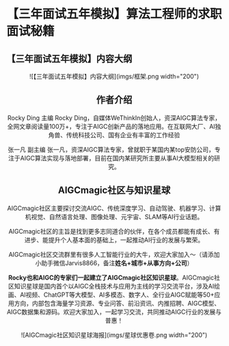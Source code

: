 # 【三年面试五年模拟】算法工程师的求职面试秘籍

## 【三年面试五年模拟】内容大纲

<div align=center>![【三年面试五年模拟】内容大纲](imgs/框架.png width="200")

## 作者介绍

Rocky Ding 主编
Rocky Ding，自媒体WeThinkIn创始人，资深AIGC算法专家，全网文章阅读量100万+，专注于AIGC创新产品的落地应用。在互联网大厂、AI独角兽、传统科技公司、国有企业有丰富的工作经验

张一凡 副主编
张一凡，资深AIGC算法专家，曾就职于某国内某top安防公司，专注于AIGC算法实现与落地部署，目前在国内某研究所主要从事AI大模型相关的研究。

## AIGCmagic社区与知识星球
AIGCmagic社区主要探讨交流AIGC、传统深度学习、自动驾驶、机器学习、计算机视觉、自然语言处理、图像处理、元宇宙、SLAM等AI行业话题。

AIGCmagic社区的主旨是找到更多志同道合的伙伴，在各个成员都能有成长、有进步、能提升个人基本面的基础上，一起推动AI行业的发展与繁荣。

AIGCmagic社区交流群里有很多人工智能行业的大牛，欢迎大家加入～（请添加小助手微信Jarvis8866，备注**姓名+城市+从事方向+公司**）

**Rocky也和AIGC的专家们一起建立了AIGCmagic社区知识星球**。AIGCmagic社区知识星球是国内首个以AIGC全栈技术与应用为主线的学习交流平台，涉及AI绘画、AI视频、ChatGPT等大模型、AI多模态、数字人、全行业AIGC赋能等50+应用方向，内部包含海量学习资源、专业问答、前沿资讯、内推招聘、AIGC模型、AIGC数据集和源码。欢迎大家加入，一起学习交流，共同推动AIGC行业的发展与普惠！

<div align=center>![AIGCmagic社区知识星球海报](imgs/星球优惠卷.png width="200")

